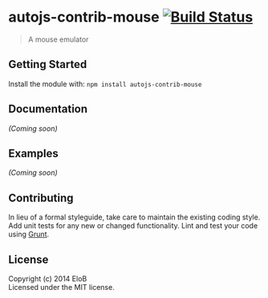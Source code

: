 # autojs-contrib-mouse [![Build Status](https://secure.travis-ci.org/autojs/autojs-contrib-mouse.png?branch=master)](http://travis-ci.org/autojs/autojs-contrib-mouse)

> A mouse emulator


## Getting Started

Install the module with: `npm install autojs-contrib-mouse`


## Documentation

_(Coming soon)_


## Examples

_(Coming soon)_


## Contributing

In lieu of a formal styleguide, take care to maintain the existing coding style. Add unit tests for any new or changed functionality. Lint and test your code using [Grunt](http://gruntjs.com).


## License

Copyright (c) 2014 EloB  
Licensed under the MIT license.
